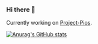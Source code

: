 ### Hi there 👋

Currently working on [Project-Pios](https://github.com/AccessRetrieved/Project-Pios).

[![Anurag's GitHub stats](https://github-readme-stats.vercel.app/api?username=AccessRetrieved)](https://github.com/AccessRetrieved)
